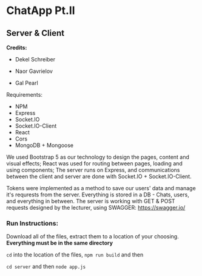 # ChatApp Pt.II
## Server & Client


**Credits:**

- Dekel Schreiber

- Naor Gavrielov

- Gal Pearl

Requirements:
- NPM
- Express
- Socket.IO
- Socket.IO-Client
- React
- Cors
- MongoDB + Mongoose

We used Bootstrap 5 as our technology to design the pages, content and visual effects;
React was used for routing between pages, loading and using components;
The server runs on Express, and communications between the client and server are done with Socket.IO + Socket.IO-Client.

Tokens were implemented as a method to save our users' data and manage it's requrests from the server.
Everything is stored in a DB - Chats, users, and everything in between.
The server is working with GET & POST requests designed by the lecturer, using SWAGGER: https://swagger.io/

### Run Instructions: ###


Download all of the files, extract them to a location of your choosing.
**Everything must be in the same directory**

``` cd ``` into the location of the files, 
```npm run build```
and then

```cd server```
and then
```node app.js```
